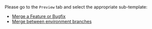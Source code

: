 Please go to the `Preview` tab and select the appropriate sub-template:
* [Merge a Feature or Bugfix](?template=development_change.md)
* [Merge between environment branches](?template=branch_merge.md)
